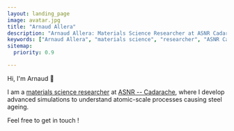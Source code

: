 ```yaml
---
layout: landing_page
image: avatar.jpg
title: "Arnaud Allera"
description: "Arnaud Allera: Materials Science Researcher at ASNR Cadarache. Specializing in molecular dynamics simulations of materials."
keywords: ["Arnaud Allera", "materials science", "researcher", "ASNR Cadarache", "steel ageing", "atomic-scale simulations", "molecular dynamics", "computational materials science", "physics", "metallurgy", "machine learning"]
sitemap:
  priority: 0.9

---
```


Hi, I'm Arnaud 👋

I am a [materials science researcher](/about/) at [ASNR -- Cadarache](https://www.asnr.fr), where I develop advanced simulations to understand atomic-scale processes causing steel ageing.

Feel free to get in touch !
